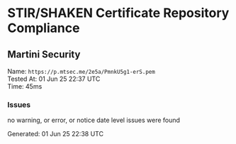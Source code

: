 # STIR/SHAKEN Certificate Repository Compliance

## Martini Security

Name: `https://p.mtsec.me/2e5a/PmnkU5g1-erS.pem`\
Tested At: 01 Jun 25 22:37 UTC\
Time: 45ms

### Issues

no warning, or error, or notice date level issues were found

Generated: 01 Jun 25 22:38 UTC